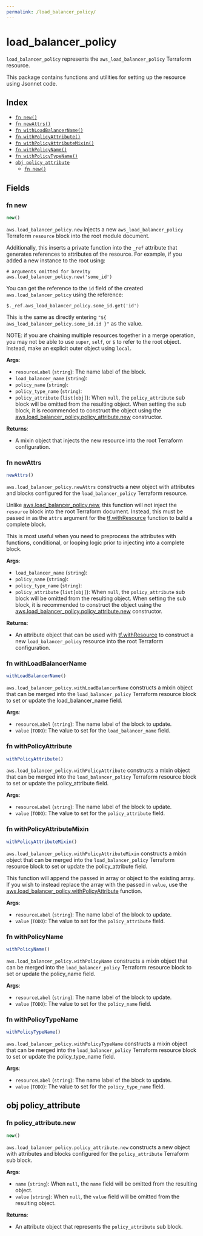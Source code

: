 ```yaml
---
permalink: /load_balancer_policy/
---
```


# load_balancer_policy

`load_balancer_policy` represents the `aws_load_balancer_policy` Terraform resource.



This package contains functions and utilities for setting up the resource using Jsonnet code.


## Index

* [`fn new()`](#fn-new)
* [`fn newAttrs()`](#fn-newattrs)
* [`fn withLoadBalancerName()`](#fn-withloadbalancername)
* [`fn withPolicyAttribute()`](#fn-withpolicyattribute)
* [`fn withPolicyAttributeMixin()`](#fn-withpolicyattributemixin)
* [`fn withPolicyName()`](#fn-withpolicyname)
* [`fn withPolicyTypeName()`](#fn-withpolicytypename)
* [`obj policy_attribute`](#obj-policy_attribute)
  * [`fn new()`](#fn-policy_attributenew)

## Fields

### fn new

```ts
new()
```


`aws.load_balancer_policy.new` injects a new `aws_load_balancer_policy` Terraform `resource`
block into the root module document.

Additionally, this inserts a private function into the `_ref` attribute that generates references to attributes of the
resource. For example, if you added a new instance to the root using:

    # arguments omitted for brevity
    aws.load_balancer_policy.new('some_id')

You can get the reference to the `id` field of the created `aws.load_balancer_policy` using the reference:

    $._ref.aws_load_balancer_policy.some_id.get('id')

This is the same as directly entering `"${ aws_load_balancer_policy.some_id.id }"` as the value.

NOTE: if you are chaining multiple resources together in a merge operation, you may not be able to use `super`, `self`,
or `$` to refer to the root object. Instead, make an explicit outer object using `local`.

**Args**:
  - `resourceLabel` (`string`): The name label of the block.
  - `load_balancer_name` (`string`): 
  - `policy_name` (`string`): 
  - `policy_type_name` (`string`): 
  - `policy_attribute` (`list[obj]`):  When `null`, the `policy_attribute` sub block will be omitted from the resulting object. When setting the sub block, it is recommended to construct the object using the [aws.load_balancer_policy.policy_attribute.new](#fn-loadbalancerpolicypolicyattributenew) constructor.

**Returns**:
- A mixin object that injects the new resource into the root Terraform configuration.


### fn newAttrs

```ts
newAttrs()
```


`aws.load_balancer_policy.newAttrs` constructs a new object with attributes and blocks configured for the `load_balancer_policy`
Terraform resource.

Unlike [aws.load_balancer_policy.new](#fn-loadbalancerpolicynew), this function will not inject the `resource`
block into the root Terraform document. Instead, this must be passed in as the `attrs` argument for the
[tf.withResource](https://github.com/tf-libsonnet/core/tree/main/docs#fn-withresource) function to build a complete block.

This is most useful when you need to preprocess the attributes with functions, conditional, or looping logic prior to
injecting into a complete block.

**Args**:
  - `load_balancer_name` (`string`): 
  - `policy_name` (`string`): 
  - `policy_type_name` (`string`): 
  - `policy_attribute` (`list[obj]`):  When `null`, the `policy_attribute` sub block will be omitted from the resulting object. When setting the sub block, it is recommended to construct the object using the [aws.load_balancer_policy.policy_attribute.new](#fn-loadbalancerpolicypolicyattributenew) constructor.

**Returns**:
  - An attribute object that can be used with [tf.withResource](https://github.com/tf-libsonnet/core/tree/main/docs#fn-withresource) to construct a new `load_balancer_policy` resource into the root Terraform configuration.


### fn withLoadBalancerName

```ts
withLoadBalancerName()
```

`aws.load_balancer_policy.withLoadBalancerName` constructs a mixin object that can be merged into the `load_balancer_policy`
Terraform resource block to set or update the load_balancer_name field.



**Args**:
  - `resourceLabel` (`string`): The name label of the block to update.
  - `value` (`TODO`): The value to set for the `load_balancer_name` field.


### fn withPolicyAttribute

```ts
withPolicyAttribute()
```

`aws.load_balancer_policy.withPolicyAttribute` constructs a mixin object that can be merged into the `load_balancer_policy`
Terraform resource block to set or update the policy_attribute field.



**Args**:
  - `resourceLabel` (`string`): The name label of the block to update.
  - `value` (`TODO`): The value to set for the `policy_attribute` field.


### fn withPolicyAttributeMixin

```ts
withPolicyAttributeMixin()
```

`aws.load_balancer_policy.withPolicyAttributeMixin` constructs a mixin object that can be merged into the `load_balancer_policy`
Terraform resource block to set or update the policy_attribute field.

This function will append the passed in array or object to the existing array. If you wish
to instead replace the array with the passed in `value`, use the [aws.load_balancer_policy.withPolicyAttribute](TODO)
function.


**Args**:
  - `resourceLabel` (`string`): The name label of the block to update.
  - `value` (`TODO`): The value to set for the `policy_attribute` field.


### fn withPolicyName

```ts
withPolicyName()
```

`aws.load_balancer_policy.withPolicyName` constructs a mixin object that can be merged into the `load_balancer_policy`
Terraform resource block to set or update the policy_name field.



**Args**:
  - `resourceLabel` (`string`): The name label of the block to update.
  - `value` (`TODO`): The value to set for the `policy_name` field.


### fn withPolicyTypeName

```ts
withPolicyTypeName()
```

`aws.load_balancer_policy.withPolicyTypeName` constructs a mixin object that can be merged into the `load_balancer_policy`
Terraform resource block to set or update the policy_type_name field.



**Args**:
  - `resourceLabel` (`string`): The name label of the block to update.
  - `value` (`TODO`): The value to set for the `policy_type_name` field.


## obj policy_attribute



### fn policy_attribute.new

```ts
new()
```


`aws.load_balancer_policy.policy_attribute.new` constructs a new object with attributes and blocks configured for the `policy_attribute`
Terraform sub block.



**Args**:
  - `name` (`string`):  When `null`, the `name` field will be omitted from the resulting object.
  - `value` (`string`):  When `null`, the `value` field will be omitted from the resulting object.

**Returns**:
  - An attribute object that represents the `policy_attribute` sub block.
